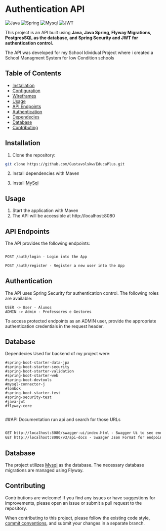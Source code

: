 # Authentication API

![Java](https://img.shields.io/badge/java-%23ED8B00.svg?style=for-the-badge&logo=openjdk&logoColor=white)
![Spring](https://img.shields.io/badge/spring-%236DB33F.svg?style=for-the-badge&logo=spring&logoColor=white)
![Mysql](https://img.shields.io/badge/mysql-4479A1?style=flat&logo=mysql&logoColor=white)
![JWT](https://img.shields.io/badge/JWT-black?style=for-the-badge&logo=JSON%20web%20tokens)

This project is an API built using **Java, Java Spring, Flyway Migrations, PostgresSQL as the database, and Spring Security and JWT for authentication control.**

The API was developed for my School Idividual Project where i created a School Managment System for low Condition schools

## Table of Contents

- [Installation](#installation)
- [Configuration](#configuration)
- [Wireframes](https://www.figma.com/file/KvaGj9zC3bPkSHppJ09kBj/Gustavo-Educaplus?type=design&node-id=0%3A1&mode=design&t=EMhg6O3I7BLUzfDQ-1)
- [Usage](#usage)
- [API Endpoints](#api-endpoints)
- [Authentication](#authentication)
- [Dependecies](#)
- [Database](#database)
- [Contributing](#contributing)

## Installation

1. Clone the repository:

```bash
git clone https://github.com/Gustavolskw/EducaPlus.git
```

2. Install dependencies with Maven

3. Install [MySql](https://dev.mysql.com/downloads/installer/)

## Usage

1. Start the application with Maven
2. The API will be accessible at http://localhost:8080


## API Endpoints
The API provides the following endpoints:

```markdown

POST /auth/login - Login into the App

POST /auth/register - Register a new user into the App
```

## Authentication
The API uses Spring Security for authentication control. The following roles are available:

```
USER -> User - Alunos
ADMIN -> Admin - Professores e Gestores
```
To access protected endpoints as an ADMIN user, provide the appropriate authentication credentials in the request header.

## Database
Dependecies Used for backend of my project were: 
```
#spring-boot-starter-data-jpa
#spring-boot-starter-security
#spring-boot-starter-validation
#spring-boot-starter-web
#spring-boot-devtools
#mysql-connector-j
#lombok
#spring-boot-starter-test
#spring-security-test
#java-jwt
#flyway-core
		
```
##API Documentation 
run api and search for those URLs
```markdown

GET http://localhost:8080/swagger-ui/index.html - Swagger Ui to see endpoints and data
GET http://localhost:8080/v3/api-docs - Swaager Json Format for endpoints and data
```


## Database
The project utilizes [Mysql](https://www.mysql.com/) as the database. The necessary database migrations are managed using Flyway.

## Contributing

Contributions are welcome! If you find any issues or have suggestions for improvements, please open an issue or submit a pull request to the repository.

When contributing to this project, please follow the existing code style, [commit conventions](https://www.conventionalcommits.org/en/v1.0.0/), and submit your changes in a separate branch.




